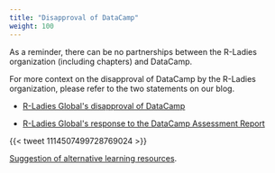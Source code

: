 ```yaml
---
title: "Disapproval of DataCamp"
weight: 100
---
```


As a reminder, there can be no partnerships between the R-Ladies organization (including chapters) and DataCamp.

For more context on the disapproval of DataCamp by the R-Ladies organization, please refer to the two statements on our blog.

* [R-Ladies Global's disapproval of DataCamp](https://blog.rladies.org/post/statement-about-datacamp/)

* [R-Ladies Global's response to the DataCamp Assessment Report](https://blog.rladies.org/post/datacamp-third-party-review/)

{{< tweet 1114507499728769024 >}}

[Suggestion of alternative learning resources](/organization/resources/learning-r/).
